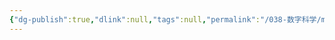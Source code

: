 ```yaml
---
{"dg-publish":true,"dlink":null,"tags":null,"permalink":"/038-数字科学/math/离散数学/图的同构/","dgPassFrontmatter":true}
---
```

